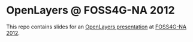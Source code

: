 # OpenLayers @ FOSS4G-NA 2012

This repo contains slides for an [OpenLayers presentation](http://foss4g-na.org/schedule/openlayers-the-rebirth-of-cool/) at [FOSS4G-NA 2012](http://foss4g-na.org/).